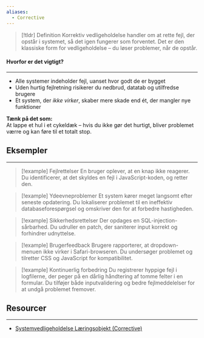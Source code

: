 ```yaml
---
aliases:
  - Corrective
---
```

> [!tldr] Definition
Korrektiv vedligeholdelse handler om at rette fejl, der opstår i systemet, så det igen fungerer som forventet. Det er den klassiske form for vedligeholdelse – du løser problemer, når de opstår.

#### Hvorfor er det vigtigt?
---
- Alle systemer indeholder fejl, uanset hvor godt de er bygget
- Uden hurtig fejlretning risikerer du nedbrud, datatab og utilfredse brugere
- Et system, der _ikke virker_, skaber mere skade end ét, der mangler nye funktioner
    

**Tænk på det som:**  
At lappe et hul i et cykeldæk – hvis du ikke gør det hurtigt, bliver problemet værre og kan føre til et totalt stop.


## Eksempler
---
> [!example] Fejlrettelser
En bruger oplever, at en knap ikke reagerer. Du identificerer, at det skyldes en fejl i JavaScript-koden, og retter den.

> [!example] Ydeevneproblemer
Et system kører meget langsomt efter seneste opdatering. Du lokaliserer problemet til en ineffektiv databaseforespørgsel og omskriver den for at forbedre hastigheden.

> [!example] Sikkerhedsrettelser
Der opdages en SQL-injection-sårbarhed. Du udruller en patch, der saniterer input korrekt og forhindrer udnyttelse.

> [!example] Brugerfeedback
Brugere rapporterer, at dropdown-menuen ikke virker i Safari-browseren. Du undersøger problemet og tilretter CSS og JavaScript for kompatibilitet.

> [!example] Kontinuerlig forbedring
Du registrerer hyppige fejl i logfilerne, der peger på en dårlig håndtering af tomme felter i en formular. Du tilføjer både inputvalidering og bedre fejlmeddelelser for at undgå problemet fremover.


## Resourcer
---
- [Systemvedligeholdelse Læringsobjekt (Corrective)](https://rise.articulate.com/share/xjLwUv4_K504yh2xs2xsZ1YuxynRKfE8#/lessons/ERY93CJLSAVnMXfCl5D7EQWD4sC-pkR9)